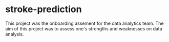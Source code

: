# stroke-prediction
This project was the onboarding assement for the data analytics team. The aim of this project was to assess one's strengths and weaknesses on data analysis.
